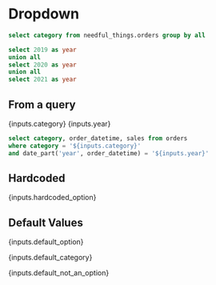 # Dropdown

```sql categories
select category from needful_things.orders group by all
```

```sql years
select 2019 as year 
union all 
select 2020 as year
union all
select 2021 as year
```

## From a query

<Dropdown data={categories} name=category value=category/>

<Dropdown data={years} name=year value=year order=year/>

{inputs.category} {inputs.year}

```sql orders
select category, order_datetime, sales from orders
where category = '${inputs.category}'
and date_part('year', order_datetime) = '${inputs.year}'
```

<DataTable data={orders} />

## Hardcoded

<Dropdown name=hardcoded_option >
    <DropdownOption value=1 valueLabel="Option 1" />
    <DropdownOption value=2 valueLabel="Option 2" />
    <DropdownOption value=3 valueLabel="Option 3" />
</Dropdown>

{inputs.hardcoded_option}

## Default Values

<Dropdown name=default_option defaultValue=2>
    <DropdownOption value=1 valueLabel="Option 1" />
    <DropdownOption value=2 valueLabel="Option 2" />
    <DropdownOption value=3 valueLabel="Option 3" />
</Dropdown>

{inputs.default_option}


<Dropdown 
    name=default_category 
    data={categories} 
    value=category 
    defaultValue="Cursed Sporting Goods"
/>

{inputs.default_category}


<Dropdown 
    name=default_not_an_option 
    data={categories} 
    value=category 
    title="Default not present in"
    defaultValue="Not an option"
/>

{inputs.default_not_an_option}



